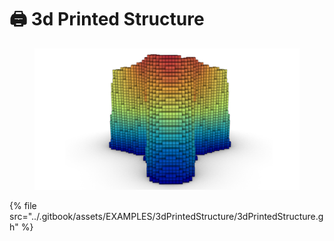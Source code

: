 # 🖨️ 3d Printed Structure

<figure><img src="../.gitbook/assets/EXAMPLES/3dPrintedStructure/image_1.png" alt=""><figcaption></figcaption></figure>

{% file src="../.gitbook/assets/EXAMPLES/3dPrintedStructure/3dPrintedStructure.gh" %}
